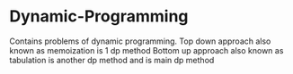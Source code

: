 # Dynamic-Programming
Contains problems of dynamic programming.
Top down approach also known as memoization is 1 dp method
Bottom up approach also known as tabulation is another dp method and is main dp method
